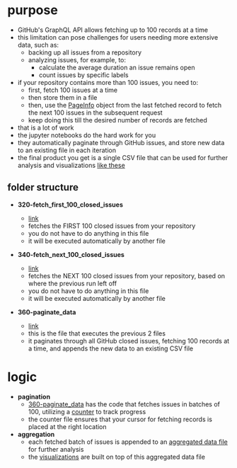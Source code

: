 # purpose

- GitHub's GraphQL API allows fetching up to 100 records at a time
- this limitation can pose challenges for users needing more extensive data, such as:
  - backing up all issues from a repository
  - analyzing issues, for example, to:
    - calculate the average duration an issue remains open
    - count issues by specific labels
- if your repository contains more than 100 issues, you need to:
  - first, fetch 100 issues at a time
  - then store them in a file
  - then, use the [PageInfo](https://docs.github.com/en/graphql/reference/objects#pageinfo) object from the last fetched record to fetch the next 100 issues in the subsequent request
  - keep doing this till the desired number of records are fetched
- that is a lot of work
- the jupyter notebooks do the hard work for you
- they automatically paginate through GitHub issues, and store new data to an existing file in each iteration
- the final product you get is a single CSV file that can be used for further analysis and visualizations [like these ](/400-visualize_data/400-visualize_data.ipynb)

## folder structure

- **320-fetch_first_100_closed_issues**

  - [link](./320-fetch_first_100_closed_issues/320-fetch_first_100_closed_issues.ipynb)
  - fetches the FIRST 100 closed issues from your repository
  - you do not have to do anything in this file
  - it will be executed automatically by another file

- **340-fetch_next_100_closed_issues**

  - [link](./340-fetch_next_100_closed_issues/340-fetch_next_100_closed_issues.ipynb)
  - fetches the NEXT 100 closed issues from your repository, based on where the previous run left off
  - you do not have to do anything in this file
  - it will be executed automatically by another file

- **360-paginate_data**
  - [link](./360-paginate_data/360-paginate_data.ipynb)
  - this is the file that executes the previous 2 files
  - it paginates through all GitHub closed issues, fetching 100 records at a time, and appends the new data to an existing CSV file

# logic

- **pagination**
  - [360-paginate_data](./360-paginate_data/360-paginate_data.ipynb) has the code that fetches issues in batches of 100, utilizing a [counter](./360-paginate_data/counter.json) to track progress
  - the counter file ensures that your cursor for fetching records is placed at the right location
- **aggregation**
  - each fetched batch of issues is appended to an [aggregated data file](./360-paginate_data/366-aggregated_data.csv) for further analysis
  - the [visualizations](./../400-visualize_data/400-visualize_data.ipynb) are built on top of this aggregated data file
